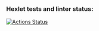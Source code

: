 ### Hexlet tests and linter status:
[![Actions Status](https://github.com/Utyak/frontend-project-46/workflows/hexlet-check/badge.svg)](https://github.com/Utyak/frontend-project-46/actions)